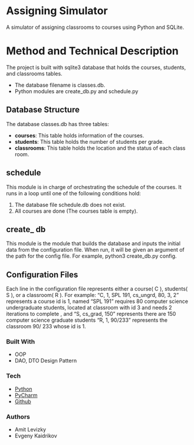 # Assigning Simulator
A simulator of assigning classrooms to courses using Python and SQLite.

# Method and Technical Description
The project is built with sqlite3 database that holds the courses, students, and classrooms tables.
* The database filename is classes.db.
* Python modules are create_db.py and schedule.py

## Database Structure
The database classes.db has three tables:
* **courses**: This table holds information of the courses.
* **students**: This table holds the number of students per grade.
* **classrooms**: This table holds the location and the status of each class room.

## schedule
This module is in charge of orchestrating the schedule of the courses.
It runs in a loop until one of the following conditions hold:
1. The database file schedule.db does not exist.
2. All courses are done (The courses table is empty).

## create_ db
This module is the module that builds the database and inputs the initial data from the
configuration file. When run, it will be given an argument of the path for the config file. For
example, python3 create_db.py config.

## Configuration Files
Each line in the configuration file represents either a course( C ), students( S ), or a
classroom( R ).
For example:
“C, 1, SPL 191, cs_ungrd, 80, 3, 2” represents a course id is 1, named “SPL 191” requires 80
computer science undergraduate students, located at classroom with id 3 and needs 2 iterations to 
complete , and
“S, cs_grad, 150” represents there are 150 computer science graduate students
“R, 1, 90/233” represents the classroom 90/ 233 whose id is 1.

### Built With
- OOP
- DAO, DTO Design Pattern

### Tech
* [Python](https://www.python.org/)
* [PyCharm](https://www.jetbrains.com/pycharm/)
* [Github](https://github.com/)

### Authors
* Amit Levizky
* Evgeny Kaidrikov
